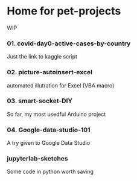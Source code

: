 # Home for pet-projects

WIP
### 01. covid-day0-active-cases-by-country 
Just the link to kaggle script

### 02. picture-autoinsert-excel
automated illutration for Excel (VBA macro)

### 03. smart-socket-DIY
So far, my most usedful Arduino project 

### 04. Google-data-studio-101
A try given to Google Data Studio 

### jupyterlab-sketches
Some code in python worth saving